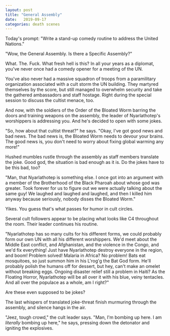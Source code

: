 ```yaml
---
layout: post
title: "General Assembly"
date:   2019-09-17
categories: death scenes
---
```

Today's prompt: "Write a stand-up comedy routine to address the United Nations."

"Wow, the General Assembly. Is there a Specific Assembly?"

What. The. Fuck. What fresh hell is this? In all your years as a diplomat, you've never once had a comedy opener for a meeting of the UN. 

You've also never had a massive squadron of troops from a paramilitary organization associated with a cult storm the UN building. They martyred themselves by the score, but still managed to overwhelm security and take the gathered ambassadors and staff hostage. Right during the special session to discuss the cultist menace, too.

And now, with the soldiers of the Order of the Bloated Worm barring the doors and training weapons on the assembly, the leader of Nyarlathotep's worshippers is addressing you. And he's decided to open with some jokes.

"So, how about that cultist threat?" he says. "Okay, I've got good news and bad news. The bad news is, the Bloated Worm needs to devour your brains. The good news is, you don't need to worry about fixing global warming any more!"

Hushed mumbles rustle through the assembly as staff members translate the joke. Good god, the situation is bad enough as it is. Do the jokes have to be this bad, too?

"Man, that Nyarlathotep is something else. I once got into an argument with a member of the Brotherhood of the Black Pharoah about whose god was greater. Took forever for us to figure out we were actually talking about the same guy! We laughed and laughed and laughed, and then I killed him anyway because seriously, nobody disses the Bloated Worm."

Yikes. You guess that's what passes for humor in cult circles.

Several cult followers appear to be placing what looks like C4 throughout the room. Their leader continues his routine.

"Nyarlathotep has so many cults for his different forms, we could probably form our own UN with all his different worshippers. We'd meet about the Middle East conflict, and Afghanistan, and the violence in the Congo, and we'd fix everything! Just have Nyarlathotep destroy everyone in the region, and boom! Problem solved! Malaria in Africa? No problem! Bats eat mosquitoes, so just summon him in his L'rog'g the Bat God form. He'll probably polish the humans off for dessert, but hey, can't make an omelet without breaking eggs. Ongoing disaster relief still a problem in Haiti? As the Floating Horror, Nyarlathotep will be all over it with his blue, veiny tentacles. And all over the populace as a whole, am I right?"

Are these even supposed to be jokes? 

The last whispers of translated joke-threat finish murmuring through the assembly, and silence hangs in the air.

"Jeez, tough crowd," the cult leader says. "Man, I'm bombing up here. I am *literally* bombing up here," he says, pressing down the detonator and igniting the explosives.
